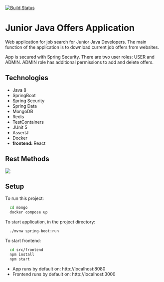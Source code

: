[![Build Status](https://app.travis-ci.com/lauur/juniorjavaoffers.svg?branch=main)](https://app.travis-ci.com/lauur/juniorjavaoffers)

# Junior Java Offers Application

Web application for job search for Junior Java Developers. The main function of the application is to download current
job offers from websites.

App is secured with Spring Security. There are two user roles: USER and ADMIN.
ADMIN role has additional permissions to add and delete offers.

## Technologies

- Java 8
- SpringBoot
- Spring Security
- Spring Data
- MongoDB
- Redis
- TestContainers
- JUnit 5
- AssertJ
- Docker
- **frontend:** React

## Rest Methods

![](https://user-images.githubusercontent.com/92169813/192292692-bc9be961-b495-4c7e-a6b5-f1b299530346.png)

## Setup

To run this project:

```bash
  cd mongo
  docker compose up
```

To start application, in the project directory:

```bash
  ./mvnw spring-boot:run
```

To start frontend:

```bash
  cd src/frontend
  npm install
  npm start
```

- App runs by default on: http://localhost:8080
- Frontend runs by default on: http://localhost:3000
